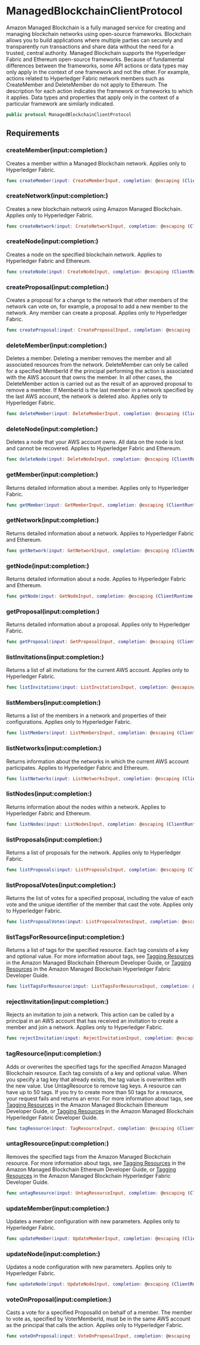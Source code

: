 # ManagedBlockchainClientProtocol

Amazon Managed Blockchain is a fully managed service for creating and managing blockchain networks using open-source frameworks. Blockchain allows you to build applications where multiple parties can securely and transparently run transactions and share data without the need for a trusted, central authority. Managed Blockchain supports the Hyperledger Fabric and Ethereum open-source frameworks. Because of fundamental differences between the frameworks, some API actions or data types may only apply in the context of one framework and not the other. For example, actions related to Hyperledger Fabric network members such as CreateMember and DeleteMember do not apply to Ethereum. The description for each action indicates the framework or frameworks to which it applies. Data types and properties that apply only in the context of a particular framework are similarly indicated.

``` swift
public protocol ManagedBlockchainClientProtocol 
```

## Requirements

### createMember(input:completion:)

Creates a member within a Managed Blockchain network. Applies only to Hyperledger Fabric.

``` swift
func createMember(input: CreateMemberInput, completion: @escaping (ClientRuntime.SdkResult<CreateMemberOutputResponse, CreateMemberOutputError>) -> Void)
```

### createNetwork(input:completion:)

Creates a new blockchain network using Amazon Managed Blockchain. Applies only to Hyperledger Fabric.

``` swift
func createNetwork(input: CreateNetworkInput, completion: @escaping (ClientRuntime.SdkResult<CreateNetworkOutputResponse, CreateNetworkOutputError>) -> Void)
```

### createNode(input:completion:)

Creates a node on the specified blockchain network. Applies to Hyperledger Fabric and Ethereum.

``` swift
func createNode(input: CreateNodeInput, completion: @escaping (ClientRuntime.SdkResult<CreateNodeOutputResponse, CreateNodeOutputError>) -> Void)
```

### createProposal(input:completion:)

Creates a proposal for a change to the network that other members of the network can vote on, for example, a proposal to add a new member to the network. Any member can create a proposal. Applies only to Hyperledger Fabric.

``` swift
func createProposal(input: CreateProposalInput, completion: @escaping (ClientRuntime.SdkResult<CreateProposalOutputResponse, CreateProposalOutputError>) -> Void)
```

### deleteMember(input:completion:)

Deletes a member. Deleting a member removes the member and all associated resources from the network. DeleteMember can only be called for a specified MemberId if the principal performing the action is associated with the AWS account that owns the member. In all other cases, the DeleteMember action is carried out as the result of an approved proposal to remove a member. If MemberId is the last member in a network specified by the last AWS account, the network is deleted also. Applies only to Hyperledger Fabric.

``` swift
func deleteMember(input: DeleteMemberInput, completion: @escaping (ClientRuntime.SdkResult<DeleteMemberOutputResponse, DeleteMemberOutputError>) -> Void)
```

### deleteNode(input:completion:)

Deletes a node that your AWS account owns. All data on the node is lost and cannot be recovered. Applies to Hyperledger Fabric and Ethereum.

``` swift
func deleteNode(input: DeleteNodeInput, completion: @escaping (ClientRuntime.SdkResult<DeleteNodeOutputResponse, DeleteNodeOutputError>) -> Void)
```

### getMember(input:completion:)

Returns detailed information about a member. Applies only to Hyperledger Fabric.

``` swift
func getMember(input: GetMemberInput, completion: @escaping (ClientRuntime.SdkResult<GetMemberOutputResponse, GetMemberOutputError>) -> Void)
```

### getNetwork(input:completion:)

Returns detailed information about a network. Applies to Hyperledger Fabric and Ethereum.

``` swift
func getNetwork(input: GetNetworkInput, completion: @escaping (ClientRuntime.SdkResult<GetNetworkOutputResponse, GetNetworkOutputError>) -> Void)
```

### getNode(input:completion:)

Returns detailed information about a node. Applies to Hyperledger Fabric and Ethereum.

``` swift
func getNode(input: GetNodeInput, completion: @escaping (ClientRuntime.SdkResult<GetNodeOutputResponse, GetNodeOutputError>) -> Void)
```

### getProposal(input:completion:)

Returns detailed information about a proposal. Applies only to Hyperledger Fabric.

``` swift
func getProposal(input: GetProposalInput, completion: @escaping (ClientRuntime.SdkResult<GetProposalOutputResponse, GetProposalOutputError>) -> Void)
```

### listInvitations(input:completion:)

Returns a list of all invitations for the current AWS account. Applies only to Hyperledger Fabric.

``` swift
func listInvitations(input: ListInvitationsInput, completion: @escaping (ClientRuntime.SdkResult<ListInvitationsOutputResponse, ListInvitationsOutputError>) -> Void)
```

### listMembers(input:completion:)

Returns a list of the members in a network and properties of their configurations. Applies only to Hyperledger Fabric.

``` swift
func listMembers(input: ListMembersInput, completion: @escaping (ClientRuntime.SdkResult<ListMembersOutputResponse, ListMembersOutputError>) -> Void)
```

### listNetworks(input:completion:)

Returns information about the networks in which the current AWS account participates. Applies to Hyperledger Fabric and Ethereum.

``` swift
func listNetworks(input: ListNetworksInput, completion: @escaping (ClientRuntime.SdkResult<ListNetworksOutputResponse, ListNetworksOutputError>) -> Void)
```

### listNodes(input:completion:)

Returns information about the nodes within a network. Applies to Hyperledger Fabric and Ethereum.

``` swift
func listNodes(input: ListNodesInput, completion: @escaping (ClientRuntime.SdkResult<ListNodesOutputResponse, ListNodesOutputError>) -> Void)
```

### listProposals(input:completion:)

Returns a list of proposals for the network. Applies only to Hyperledger Fabric.

``` swift
func listProposals(input: ListProposalsInput, completion: @escaping (ClientRuntime.SdkResult<ListProposalsOutputResponse, ListProposalsOutputError>) -> Void)
```

### listProposalVotes(input:completion:)

Returns the list of votes for a specified proposal, including the value of each vote and the unique identifier of the member that cast the vote. Applies only to Hyperledger Fabric.

``` swift
func listProposalVotes(input: ListProposalVotesInput, completion: @escaping (ClientRuntime.SdkResult<ListProposalVotesOutputResponse, ListProposalVotesOutputError>) -> Void)
```

### listTagsForResource(input:completion:)

Returns a list of tags for the specified resource. Each tag consists of a key and optional value. For more information about tags, see [Tagging Resources](https://docs.aws.amazon.com/managed-blockchain/latest/ethereum-dev/tagging-resources.html) in the Amazon Managed Blockchain Ethereum Developer Guide, or [Tagging Resources](https://docs.aws.amazon.com/managed-blockchain/latest/hyperledger-fabric-dev/tagging-resources.html) in the Amazon Managed Blockchain Hyperledger Fabric Developer Guide.

``` swift
func listTagsForResource(input: ListTagsForResourceInput, completion: @escaping (ClientRuntime.SdkResult<ListTagsForResourceOutputResponse, ListTagsForResourceOutputError>) -> Void)
```

### rejectInvitation(input:completion:)

Rejects an invitation to join a network. This action can be called by a principal in an AWS account that has received an invitation to create a member and join a network. Applies only to Hyperledger Fabric.

``` swift
func rejectInvitation(input: RejectInvitationInput, completion: @escaping (ClientRuntime.SdkResult<RejectInvitationOutputResponse, RejectInvitationOutputError>) -> Void)
```

### tagResource(input:completion:)

Adds or overwrites the specified tags for the specified Amazon Managed Blockchain resource. Each tag consists of a key and optional value. When you specify a tag key that already exists, the tag value is overwritten with the new value. Use UntagResource to remove tag keys. A resource can have up to 50 tags. If you try to create more than 50 tags for a resource, your request fails and returns an error. For more information about tags, see [Tagging Resources](https://docs.aws.amazon.com/managed-blockchain/latest/ethereum-dev/tagging-resources.html) in the Amazon Managed Blockchain Ethereum Developer Guide, or [Tagging Resources](https://docs.aws.amazon.com/managed-blockchain/latest/hyperledger-fabric-dev/tagging-resources.html) in the Amazon Managed Blockchain Hyperledger Fabric Developer Guide.

``` swift
func tagResource(input: TagResourceInput, completion: @escaping (ClientRuntime.SdkResult<TagResourceOutputResponse, TagResourceOutputError>) -> Void)
```

### untagResource(input:completion:)

Removes the specified tags from the Amazon Managed Blockchain resource. For more information about tags, see [Tagging Resources](https://docs.aws.amazon.com/managed-blockchain/latest/ethereum-dev/tagging-resources.html) in the Amazon Managed Blockchain Ethereum Developer Guide, or [Tagging Resources](https://docs.aws.amazon.com/managed-blockchain/latest/hyperledger-fabric-dev/tagging-resources.html) in the Amazon Managed Blockchain Hyperledger Fabric Developer Guide.

``` swift
func untagResource(input: UntagResourceInput, completion: @escaping (ClientRuntime.SdkResult<UntagResourceOutputResponse, UntagResourceOutputError>) -> Void)
```

### updateMember(input:completion:)

Updates a member configuration with new parameters. Applies only to Hyperledger Fabric.

``` swift
func updateMember(input: UpdateMemberInput, completion: @escaping (ClientRuntime.SdkResult<UpdateMemberOutputResponse, UpdateMemberOutputError>) -> Void)
```

### updateNode(input:completion:)

Updates a node configuration with new parameters. Applies only to Hyperledger Fabric.

``` swift
func updateNode(input: UpdateNodeInput, completion: @escaping (ClientRuntime.SdkResult<UpdateNodeOutputResponse, UpdateNodeOutputError>) -> Void)
```

### voteOnProposal(input:completion:)

Casts a vote for a specified ProposalId on behalf of a member. The member to vote as, specified by VoterMemberId, must be in the same AWS account as the principal that calls the action. Applies only to Hyperledger Fabric.

``` swift
func voteOnProposal(input: VoteOnProposalInput, completion: @escaping (ClientRuntime.SdkResult<VoteOnProposalOutputResponse, VoteOnProposalOutputError>) -> Void)
```
